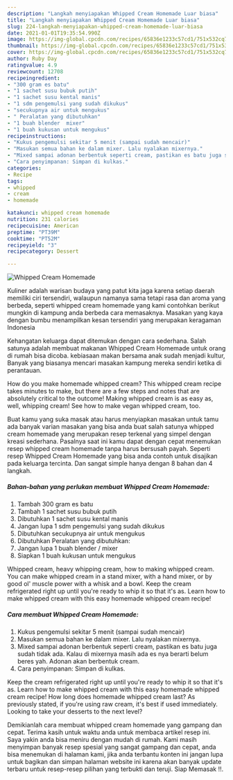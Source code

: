 ```yaml
---
description: "Langkah menyiapakan Whipped Cream Homemade Luar biasa"
title: "Langkah menyiapakan Whipped Cream Homemade Luar biasa"
slug: 224-langkah-menyiapakan-whipped-cream-homemade-luar-biasa
date: 2021-01-01T19:35:54.990Z
image: https://img-global.cpcdn.com/recipes/65836e1233c57cd1/751x532cq70/whipped-cream-homemade-foto-resep-utama.jpg
thumbnail: https://img-global.cpcdn.com/recipes/65836e1233c57cd1/751x532cq70/whipped-cream-homemade-foto-resep-utama.jpg
cover: https://img-global.cpcdn.com/recipes/65836e1233c57cd1/751x532cq70/whipped-cream-homemade-foto-resep-utama.jpg
author: Ruby Day
ratingvalue: 4.9
reviewcount: 12708
recipeingredient:
- "300 gram es batu"
- "1 sachet susu bubuk putih"
- "1 sachet susu kental manis"
- "1 sdm pengemulsi yang sudah dikukus"
- "secukupnya air untuk mengukus"
- " Peralatan yang dibutuhkan"
- "1 buah blender  mixer"
- "1 buah kukusan untuk mengukus"
recipeinstructions:
- "Kukus pengemulsi sekitar 5 menit (sampai sudah mencair)"
- "Masukan semua bahan ke dalam mixer. Lalu nyalakan mixernya."
- "Mixed sampai adonan berbentuk seperti cream, pastikan es batu juga sudah tidak ada. Kalau di mixernya masih ada es nya berarti belum beres yah. Adonan akan berbentuk cream."
- "Cara penyimpanan: Simpan di kulkas."
categories:
- Recipe
tags:
- whipped
- cream
- homemade

katakunci: whipped cream homemade 
nutrition: 231 calories
recipecuisine: American
preptime: "PT39M"
cooktime: "PT52M"
recipeyield: "3"
recipecategory: Dessert

---
```



![Whipped Cream Homemade](https://img-global.cpcdn.com/recipes/65836e1233c57cd1/751x532cq70/whipped-cream-homemade-foto-resep-utama.jpg)

Kuliner adalah warisan budaya yang patut kita jaga karena setiap daerah memiliki ciri tersendiri, walaupun namanya sama tetapi rasa dan aroma yang berbeda, seperti whipped cream homemade yang kami contohkan berikut mungkin di kampung anda berbeda cara memasaknya. Masakan yang kaya dengan bumbu menampilkan kesan tersendiri yang merupakan keragaman Indonesia

Kehangatan keluarga dapat ditemukan dengan cara sederhana. Salah satunya adalah membuat makanan Whipped Cream Homemade untuk orang di rumah bisa dicoba. kebiasaan makan bersama anak sudah menjadi kultur, Banyak yang biasanya mencari masakan kampung mereka sendiri ketika di perantauan.

How do you make homemade whipped cream? This whipped cream recipe takes minutes to make, but there are a few steps and notes that are absolutely critical to the outcome! Making whipped cream is as easy as, well, whipping cream! See how to make vegan whipped cream, too.

Buat kamu yang suka masak atau harus menyiapkan masakan untuk tamu ada banyak varian masakan yang bisa anda buat salah satunya whipped cream homemade yang merupakan resep terkenal yang simpel dengan kreasi sederhana. Pasalnya saat ini kamu dapat dengan cepat menemukan resep whipped cream homemade tanpa harus bersusah payah.
Seperti resep Whipped Cream Homemade yang bisa anda contoh untuk disajikan pada keluarga tercinta. Dan sangat simple hanya dengan 8 bahan dan 4 langkah.


<!--inarticleads1-->

##### Bahan-bahan yang perlukan membuat Whipped Cream Homemade:

1. Tambah 300 gram es batu
1. Tambah 1 sachet susu bubuk putih
1. Dibutuhkan 1 sachet susu kental manis
1. Jangan lupa 1 sdm pengemulsi yang sudah dikukus
1. Dibutuhkan secukupnya air untuk mengukus
1. Dibutuhkan  Peralatan yang dibutuhkan:
1. Jangan lupa 1 buah blender / mixer
1. Siapkan 1 buah kukusan untuk mengukus


Whipped cream, heavy whipping cream, how to making whipped cream. You can make whipped cream in a stand mixer, with a hand mixer, or by good ol&#39; muscle power with a whisk and a bowl. Keep the cream refrigerated right up until you&#39;re ready to whip it so that it&#39;s as. Learn how to make whipped cream with this easy homemade whipped cream recipe! 

<!--inarticleads2-->

##### Cara membuat  Whipped Cream Homemade:

1. Kukus pengemulsi sekitar 5 menit (sampai sudah mencair)
1. Masukan semua bahan ke dalam mixer. Lalu nyalakan mixernya.
1. Mixed sampai adonan berbentuk seperti cream, pastikan es batu juga sudah tidak ada. Kalau di mixernya masih ada es nya berarti belum beres yah. Adonan akan berbentuk cream.
1. Cara penyimpanan: Simpan di kulkas.


Keep the cream refrigerated right up until you&#39;re ready to whip it so that it&#39;s as. Learn how to make whipped cream with this easy homemade whipped cream recipe! How long does homemade whipped cream last? As previously stated, if you&#39;re using raw cream, it&#39;s best if used immediately. Looking to take your desserts to the next level? 

Demikianlah cara membuat whipped cream homemade yang gampang dan cepat. Terima kasih untuk waktu anda untuk membaca artikel resep ini. Saya yakin anda bisa meniru dengan mudah di rumah. Kami masih menyimpan banyak resep spesial yang sangat gampang dan cepat, anda bisa menemukan di halaman kami, jika anda terbantu konten ini jangan lupa untuk bagikan dan simpan halaman website ini karena akan banyak update terbaru untuk resep-resep pilihan yang terbukti dan teruji. Siap Memasak !!. 
